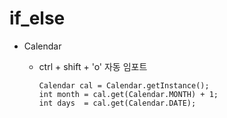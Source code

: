 # if_else

- Calendar 
  + ctrl + shift + 'o' 자동 임포트
  
        Calendar cal = Calendar.getInstance();
        int month = cal.get(Calendar.MONTH) + 1;
        int days  = cal.get(Calendar.DATE);
